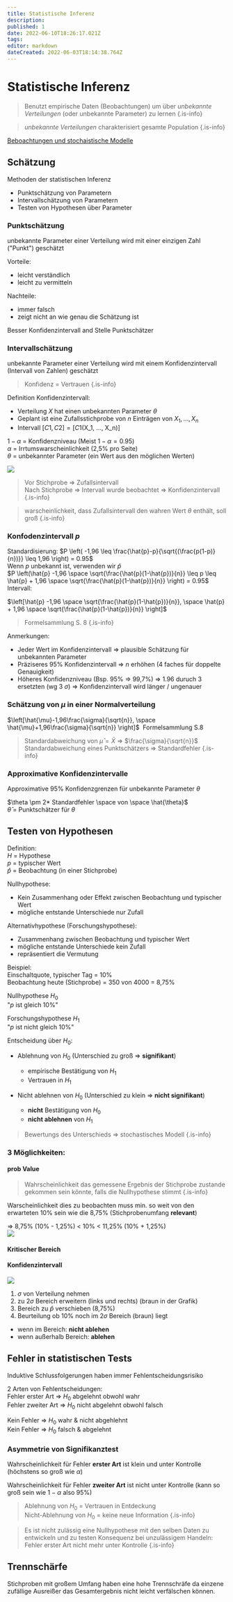 ```yaml
---
title: Statistische Inferenz
description: 
published: 1
date: 2022-06-10T18:26:17.021Z
tags: 
editor: markdown
dateCreated: 2022-06-03T18:14:38.764Z
---
```


# Statistische Inferenz
>Benutzt empirische Daten (Beobachtungen) um über *unbekannte Verteilungen* (oder unbekannte Parameter) zu lernen
{.is-info}

> *unbekannte Verteilungen* charakterisiert gesamte Population
{.is-info}

[Beboachtungen und stochaistische Modelle](wahrscheinlichkeiten.md#beboachtungen-und-stochaistische-modelle)

## Schätzung 
Methoden der statistischen Inferenz
- Punktschätzung von Parametern
- Intervallschätzung von Parametern
- Testen von Hypothesen über Parameter

### Punktschätzung 
unbekannte Parameter einer Verteilung wird mit einer einzigen Zahl ("Punkt") geschätzt

Vorteile:
- leicht verständlich
- leicht zu vermitteln

Nachteile:
- immer falsch
- zeigt nicht an wie genau die Schätzung ist

Besser Konfidenzintervall and Stelle Punktschätzer

### Intervallschätzung
unbekannte Parameter einer Verteilung wird mit einem Konfidenzintervall (Intervall von Zahlen) geschätzt

> Konfidenz = Vertrauen
{.is-info}

Definition Konfidenzintervall:
- Verteilung $X$ hat einen unbekannten Parameter $\theta$
- Geplant ist eine Zufallsstichprobe von $n$ Einträgen von $X_1, ..., X_n$
- Intervall $[C1, C2] = [C1($X_1, ..., X_n$)]$   

$1-\alpha$ = Konfidenzniveau (Meist $1-\alpha = 0.95$)  
$\alpha$ = Irrtumswarscheinlichkeit (2,5% pro Seite)  
$\theta$ = unbekannter Parameter (ein Wert aus den möglichen Werten) 
&#8203;

![](https://datatab.de/assets/tutorial/Konfidenzintervall_95.png)

> Vor Stichprobe => Zufallsintervall  
> Nach Stichprobe => Intervall wurde beobachtet => Konfidenzintervall
{.is-info}

> warscheinlichkeit, dass Zufallsintervall den wahren Wert $\theta$ enthält, soll groß
{.is-info}

### Konfodenzintervall $p$

Standardisierung:
$P \left( -1,96 \leq \frac{\hat{p}-p}{\sqrt{(\frac{p(1-p)}{n})}} \leq 1,96 \right) = 0.95$  
&#8203;
Wenn $p$ unbekannt ist, verwenden wir $\hat{p}$  
$P \left(\hat{p} -1,96 \space \sqrt{\frac{\hat{p}(1-\hat{p})}{n}} \leq p \leq \hat{p} + 1,96 \space \sqrt{\frac{\hat{p}(1-\hat{p})}{n}} \right) = 0.95$ 
&#8203;
Intervall:

$\left[\hat{p} -1,96 \space \sqrt{\frac{\hat{p}(1-\hat{p})}{n}}, \space \hat{p} + 1,96 \space \sqrt{\frac{\hat{p}(1-\hat{p})}{n}} \right]$ 
&#8203;
> Formelsammlung S. 8
{.is-info}

Anmerkungen:
- Jeder Wert im Konfidenzintervall => plausible Schätzung für unbekannten Parameter
- Präziseres 95% Konfidenzintervall => $n$ erhöhen (4 faches für doppelte Genauigkeit) 
- Höheres Konfidenzniveau (Bsp. 95% => 99,7%) =>  1.96 duruch 3 ersetzten (wg 3 $\sigma$) => Konfidenzintervall wird länger / ungenauer

### Schätzung von $\mu$ in einer Normalverteilung

$\left[\hat{\mu}-1,96\frac{\sigma}{\sqrt{n}}, \space \hat{\mu}+1,96\frac{\sigma}{\sqrt{n}} \right]$
&#8203;
Formelsammlung S.8
> Standardabweichung von $\hat{\mu} = \bar{X}$ => $\frac{\sigma}{\sqrt{n}}$ 
> Standardabweichung eines Punktschätzers => Standardfehler
{.is-info}



### Approximative Konfidenzintervalle
Approximative 95% Konfidenzgrenzen für unbekannte Parameter $\theta$  

$\theta \pm 2* Standardfehler \space von \space \hat{\theta}$  
&#8203;
$\hat{\theta}$ = Punktschätzer für $\theta$
&#8203;


## Testen von Hypothesen 
Definition:  
$H$ = Hypothese  
$p$ = typischer Wert  
$\hat{p}$ = Beobachtung (in einer Stichprobe)

Nullhypothese:
- Kein Zusammenhang oder Effekt zwischen Beobachtung und typischer Wert
- mögliche entstande Unterschiede nur Zufall 

Alternativhypothese (Forschungshypothese):
- Zusammenhang zwischen Beobachtung und typischer Wert
- mögliche entstande Unterschiede kein Zufall 
- repräsentiert die Vermutung


Beispiel:  
Einschaltquote, typischer Tag = 10%   
Beobachtung heute (Stichprobe) = 350 von 4000 = 8,75%  

Nullhypothese $H_0$   
"$p$ ist gleich 10%"

Forschungshypothese $H_1$  
"$p$ ist nicht gleich 10%"

Entscheidung über $H_0$:
- Ablehnung von $H_0$ (Unterschied zu groß => **signifikant**)
	- empirische Bestätigung von $H_1$ 
	- Vertrauen in $H_1$ 

- Nicht ablehnen von $H_0$ (Unterschied zu klein => **nicht signifikant**) 
	- **nicht** Bestätigung von $H_0$
	- **nicht ablehnen** von $H_1$

> Bewertungs des Unterschieds => stochastisches Modell
{.is-info}

### 3 Möglichkeiten:
#### prob Value
> Wahrscheinlichkeit das gemessene Ergebnis der Stichprobe zustande gekommen sein könnte, falls die Nullhypothese stimmt
{.is-info}

Warscheinlichkeit dies zu beobachten muss min. so weit von den erwarteten 10% sein wie die 8,75% (Stichprobenumfang **relevant**)

=> 8,75% (10% - 1,25%) < 10% < 11,25% (10% + 1,25%)  
![](prob-value.png)

#### Kritischer Bereich

#### Konfidenzintervall
![](Hypothesen_Konfidenzintervall.png)
1. $\sigma$ von Verteilung nehmen
1. zu $2 \sigma$ Bereich erweitern (links und rechts) (braun in der Grafik)  
1. Bereich zu $\hat{p}$ verschieben (8,75%)
1. Beurteilung ob 10% noch im $2 \sigma$ Bereich (braun) liegt

- wenn im Bereich: **nicht ablehen**
- wenn außerhalb Bereich: **ablehen**


## Fehler in statistischen Tests
Induktive Schlussfolgerungen haben immer Fehlentscheidungsrisiko

2 Arten von Fehlentscheidungen:  
Fehler erster Art => $H_0$ abgelehnt obwohl wahr   
Fehler zweiter Art => $H_0$ nicht abgelehnt obwohl falsch  

Kein Fehler => $H_0$ wahr & nicht abgehlehnt  
Kein Fehler => $H_0$ falsch & abgelehnt  

### Asymmetrie von Signifikanztest
Wahrscheinlichkeit für Fehler **erster Art** ist klein und unter Kontrolle (höchstens so groß wie $\alpha$)

Wahrscheinlichkeit für Fehler **zweiter Art** ist nicht unter Kontrolle (kann so groß sein wie $1 - \alpha$ also 95%)

> Ablehnung von $H_0$ = Vertrauen in Entdeckung  
> Nicht-Ablehnung von $H_0$ = keine neue Information
{.is-info}

> Es ist nicht zulässig eine Nullhypothese mit den selben Daten zu entwickeln und zu testen
> Konsequenz bei unzulässigem Handeln: Fehler erster Art nicht mehr unter Kontrolle
{.is-info}


## Trennschärfe
Stichproben mit großem Umfang haben eine hohe Trennschräfe da einzene zufällige Ausreißer das Gesamtergebnis nicht leicht verfälschen können. 